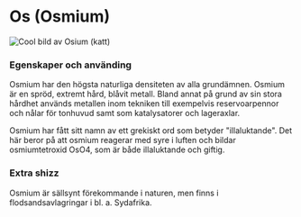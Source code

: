 # Os (Osmium)

![Cool bild av Osium (katt)](https://camo.githubusercontent.com/f11cde5a1d9d5c81ac2c2da1931827fcfc052640/68747470733a2f2f75706c6f61642e77696b696d656469612e6f72672f77696b6970656469612f636f6d6d6f6e732f7468756d622f302f30632f4f736d69756d5f6372797374616c732e6a70672f3130323470782d4f736d69756d5f6372797374616c732e6a7067)

### Egenskaper och använding
Osmium har den högsta naturliga densiteten av alla grundämnen. Osmium är en spröd, extremt hård, blåvit metall. Bland annat på grund av sin stora hårdhet används metallen inom tekniken till exempelvis reservoarpennor och nålar för tonhuvud samt som katalysatorer och lageraxlar.

Osmium har fått sitt namn av ett grekiskt ord som betyder "illaluktande". Det här beror på att osmium reagerar med syre i luften och bildar osmiumtetroxid OsO4, som är både illaluktande och giftig.

### Extra shizz

Osmium är sällsynt förekommande i naturen, men finns i flodsandsavlagringar i bl. a. Sydafrika.
